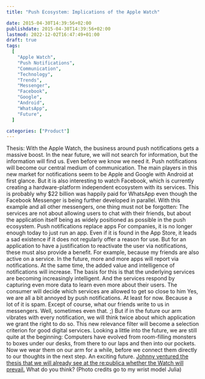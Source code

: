 ```yaml
---
title: "Push Ecosystem: Implications of the Apple Watch"

date: 2015-04-30T14:39:56+02:00
publishdate: 2015-04-30T14:39:56+02:00
lastmod: 2022-12-02T16:47:49+01:00
draft: true
tags:
  [
    "Apple Watch",
    "Push Notifications",
    "Communication",
    "Technology",
    "Trends",
    "Messenger",
    "Facebook",
    "Google",
    "Android",
    "WhatsApp",
    "Future",
  ]

categories: ["Product"]
---
```


Thesis: With the Apple Watch, the business around push notifications gets a massive boost. In the near future, we will not search for information, but the information will find us. Even before we know we need it. Push notifications will become our central medium of communication. The main players in this new market for notifications seem to be Apple and Google with Android at first glance. But it is also interesting to watch Facebook, which is currently creating a hardware-platform independent ecosystem with its services. This is probably why $22 billion was happily paid for WhatsApp even though the Facebook Messenger is being further developed in parallel. With this example and all other messengers, one thing must not be forgotten: The services are not about allowing users to chat with their friends, but about the application itself being as widely positioned as possible in the push ecosystem. Push notifications replace apps For companies, it is no longer enough today to just run an app. Even if it is found in the App Store, it leads a sad existence if it does not regularly offer a reason for use. But for an application to have a justification to reactivate the user via notifications, these must also provide a benefit. For example, because my friends are also active on a service. In the future, more and more apps will report via notifications. At the same time, the added value and intelligence of notifications will increase. The basis for this is that the underlying services are becoming increasingly intelligent. And the services respond by capturing even more data to learn even more about their users. The consumer will decide which services are allowed to get so close to him Yes, we are all a bit annoyed by push notifications. At least for now. Because a lot of it is spam. Except of course, what our friends write to us in messengers. Well, sometimes even that. ;) But if in the future our arm vibrates with every notification, we will think twice about which application we grant the right to do so. This new relevance filter will become a selection criterion for good digital services. Looking a little into the future, we are still quite at the beginning: Computers have evolved from room-filling monsters to boxes under our desks, from there to our laps and then into our pockets. Now we wear them on our arm for a while, before we connect them directly to our thoughts in the next step. An exciting future. [Johnny ventured the thesis that we will already see at the re:publica whether the Watch will prevail.](http://www.spreeblick.com/blog/2015/04/24/was-die-apple-watch-mit-der-republica-zu-tun-hat/) What do you think? (Photo credits go to my wrist model Julia)
